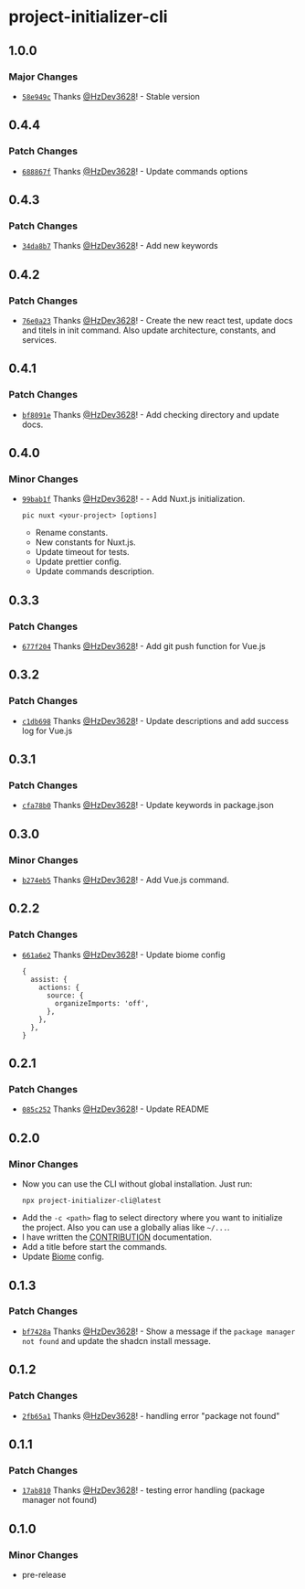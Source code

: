 # project-initializer-cli

## 1.0.0

### Major Changes

- [`58e949c`](https://github.com/HzDev3628/project-initializer-cli/commit/58e949c71816d41b59966f5aec95383600d70604) Thanks [@HzDev3628](https://github.com/HzDev3628)! - Stable version

## 0.4.4

### Patch Changes

- [`688867f`](https://github.com/HzDev3628/project-initializer-cli/commit/688867f33e0df8342c140cca10607cf0fa85f953) Thanks [@HzDev3628](https://github.com/HzDev3628)! - Update commands options

## 0.4.3

### Patch Changes

- [`34da8b7`](https://github.com/HzDev3628/project-initializer-cli/commit/34da8b7f4b5ccf7b4264957d43912d8ede85e580) Thanks [@HzDev3628](https://github.com/HzDev3628)! - Add new keywords

## 0.4.2

### Patch Changes

- [`76e0a23`](https://github.com/HzDev3628/project-initializer-cli/commit/76e0a23f0c1153af8af8b5bd2c2bf262dc446a99) Thanks [@HzDev3628](https://github.com/HzDev3628)! - Create the new react test, update docs and titels in init command. Also update architecture, constants, and services.

## 0.4.1

### Patch Changes

- [`bf8091e`](https://github.com/HzDev3628/project-initializer-cli/commit/bf8091e8c6bf6f1b74a178e0404226db5472e46c) Thanks [@HzDev3628](https://github.com/HzDev3628)! - Add checking directory and update docs.

## 0.4.0

### Minor Changes

- [`99bab1f`](https://github.com/HzDev3628/project-initializer-cli/commit/99bab1fe4f3c865cf92cbefe12d334026b6d1b28) Thanks [@HzDev3628](https://github.com/HzDev3628)! - - Add Nuxt.js initialization.
  ```
  pic nuxt <your-project> [options]
  ```
  - Rename constants.
  - New constants for Nuxt.js.
  - Update timeout for tests.
  - Update prettier config.
  - Update commands description.

## 0.3.3

### Patch Changes

- [`677f204`](https://github.com/HzDev3628/project-initializer-cli/commit/677f2045a178690cb90281e815d7a55a40d00ec5) Thanks [@HzDev3628](https://github.com/HzDev3628)! - Add git push function for Vue.js

## 0.3.2

### Patch Changes

- [`c1db698`](https://github.com/HzDev3628/project-initializer-cli/commit/c1db6986fbcf5da095a691f9f1703ff0f60e34f6) Thanks [@HzDev3628](https://github.com/HzDev3628)! - Update descriptions and add success log for Vue.js

## 0.3.1

### Patch Changes

- [`cfa78b0`](https://github.com/HzDev3628/project-initializer-cli/commit/cfa78b07ecba5f32b2ce9aec7fafbca6036d4ee3) Thanks [@HzDev3628](https://github.com/HzDev3628)! - Update keywords in package.json

## 0.3.0

### Minor Changes

- [`b274eb5`](https://github.com/HzDev3628/project-initializer-cli/commit/b274eb500359c07f63dd83f3eeb257463c9c632a) Thanks [@HzDev3628](https://github.com/HzDev3628)! - Add Vue.js command.

## 0.2.2

### Patch Changes

- [`661a6e2`](https://github.com/HzDev3628/project-initializer-cli/commit/661a6e219380021ebde80765afeebf592daa1476) Thanks [@HzDev3628](https://github.com/HzDev3628)! - Update biome config
  ```
  {
    assist: {
      actions: {
        source: {
          organizeImports: 'off',
        },
      },
    },
  }
  ```

## 0.2.1

### Patch Changes

- [`085c252`](https://github.com/HzDev3628/project-initializer-cli/commit/085c2524c9ee4d939b3e42a76b212e9292710f9c) Thanks [@HzDev3628](https://github.com/HzDev3628)! - Update README

## 0.2.0

### Minor Changes

- Now you can use the CLI without global installation. Just run:
  ```
  npx project-initializer-cli@latest
  ```
- Add the `-c <path>` flag to select directory where you want to initialize the project. Also you can use a globally alias like `~/...`.
- I have written the <a href="https://github.com/HzDev3628/project-initializer-cli/blob/main/CONTRIBUTING.md">CONTRIBUTION</a> documentation.
- Add a title before start the commands.
- Update <a href="https://biomejs.dev">Biome</a> config.

## 0.1.3

### Patch Changes

- [`bf7428a`](https://github.com/HzDev3628/project-initializer-cli/commit/bf7428a48e794f62c31d195ace47388231f8cc1f) Thanks [@HzDev3628](https://github.com/HzDev3628)! - Show a message if the `package manager not found` and update the shadcn install message.

## 0.1.2

### Patch Changes

- [`2fb65a1`](https://github.com/HzDev3628/project-initializer-cli/commit/2fb65a1dee7778cd7c07ca99785bb742e772e76a) Thanks [@HzDev3628](https://github.com/HzDev3628)! - handling error "package not found"

## 0.1.1

### Patch Changes

- [`17ab810`](https://github.com/HzDev3628/project-initializer-cli/commit/17ab81078c7441db36c74b080afc7a92af03b995) Thanks [@HzDev3628](https://github.com/HzDev3628)! - testing error handling (package manager not found)

## 0.1.0

### Minor Changes

- pre-release
